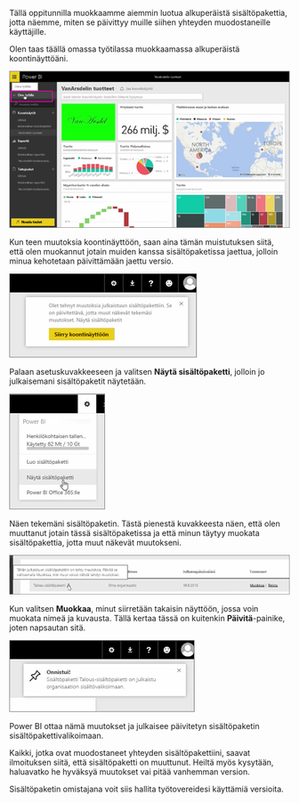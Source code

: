 Tällä oppitunnilla muokkaamme aiemmin luotua alkuperäistä sisältöpakettia, jotta näemme, miten se päivittyy muille siihen yhteyden muodostaneille käyttäjille.

Olen taas täällä omassa työtilassa muokkaamassa alkuperäistä koontinäyttöäni.

![Jakaminen ja yhteistyö Power BI:ssä](./media/6-4-update-content-pack/pbi_learn06_04myworkspace.png)

Kun teen muutoksia koontinäyttöön, saan aina tämän muistutuksen siitä, että olen muokannut jotain muiden kanssa sisältöpaketissa jaettua, jolloin minua kehotetaan päivittämään jaettu versio.

![Jakaminen ja yhteistyö Power BI:ssä](./media/6-4-update-content-pack/pbi_learn06_04uvmadechanges.png)

Palaan asetuskuvakkeeseen ja valitsen **Näytä sisältöpaketti**, jolloin jo julkaisemani sisältöpaketit näytetään.

![Jakaminen ja yhteistyö Power BI:ssä](./media/6-4-update-content-pack/pbi_learn06_04viewcontpk.png)

Näen tekemäni sisältöpaketin. Tästä pienestä kuvakkeesta näen, että olen muuttanut jotain tässä sisältöpaketissa ja että minun täytyy muokata sisältöpakettia, jotta muut näkevät muutokseni.

![Jakaminen ja yhteistyö Power BI:ssä](./media/6-4-update-content-pack/pbi_learn06_04updatecontpk.png)

Kun valitsen **Muokkaa**, minut siirretään takaisin näyttöön, jossa voin muokata nimeä ja kuvausta. Tällä kertaa tässä on kuitenkin **Päivitä**-painike, joten napsautan sitä.

![Jakaminen ja yhteistyö Power BI:ssä](./media/6-4-update-content-pack/pbi_learn06_04contpksuccess.png)

Power BI ottaa nämä muutokset ja julkaisee päivitetyn sisältöpaketin sisältöpakettivalikoimaan.

Kaikki, jotka ovat muodostaneet yhteyden sisältöpakettiini, saavat ilmoituksen siitä, että sisältöpaketti on muuttunut. Heiltä myös kysytään, haluavatko he hyväksyä muutokset vai pitää vanhemman version.

Sisältöpaketin omistajana voit siis hallita työtovereidesi käyttämiä versioita.

